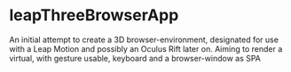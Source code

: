 # leapThreeBrowserApp
An initial attempt to create a 3D browser-environment, designated for use with a Leap Motion and possibly an Oculus Rift later on. Aiming to render a virtual, with gesture usable, keyboard and a browser-window as SPA

